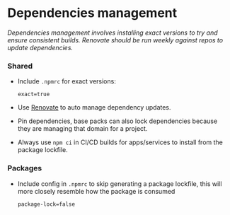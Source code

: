 # Dependencies management

_Dependencies management involves installing exact versions to try and ensure
consistent builds. Renovate should be run weekly against repos to update
dependencies._

### Shared

- Include `.npmrc` for exact versions:

  ```
  exact=true
  ```

- Use [Renovate][] to auto manage dependency updates.
- Pin dependencies, base packs can also lock dependencies because they are
  managing that domain for a project.
- Always use `npm ci` in CI/CD builds for apps/services to install from the
  package lockfile.

### Packages

- Include config in `.npmrc` to skip generating a package lockfile, this will
  more closely resemble how the package is consumed
  ```
  package-lock=false
  ```

<!-- Links -->

[renovate]: https://renovatebot.com/
